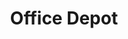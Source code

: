 ---
title: "Office Depot"
url: /raleigh/office-depot-falls-of-the-neuse-road/
shop: Schreibwaren
---